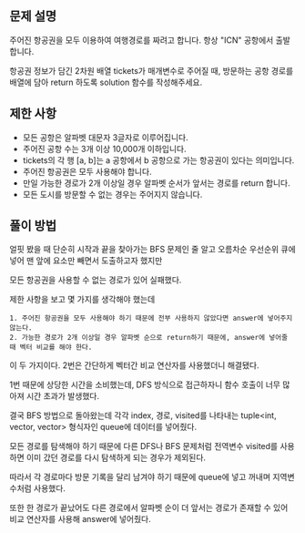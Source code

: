## 문제 설명

주어진 항공권을 모두 이용하여 여행경로를 짜려고 합니다. 항상 "ICN" 공항에서 출발합니다.

항공권 정보가 담긴 2차원 배열 tickets가 매개변수로 주어질 때, 방문하는 공항 경로를 배열에 담아 return 하도록 solution 함수를 작성해주세요.

## 제한 사항

- 모든 공항은 알파벳 대문자 3글자로 이루어집니다.
- 주어진 공항 수는 3개 이상 10,000개 이하입니다.
- tickets의 각 행 [a, b]는 a 공항에서 b 공항으로 가는 항공권이 있다는 의미입니다.
- 주어진 항공권은 모두 사용해야 합니다.
- 만일 가능한 경로가 2개 이상일 경우 알파벳 순서가 앞서는 경로를 return 합니다.
- 모든 도시를 방문할 수 없는 경우는 주어지지 않습니다.

## 풀이 방법

얼핏 봤을 때 단순히 시작과 끝을 찾아가는 BFS 문제인 줄 알고 오름차순 우선순위 큐에 넣어 맨 앞에 요소만 빼면서 도출하고자 했지만

모든 항공권을 사용할 수 없는 경로가 있어 실패했다.

제한 사항을 보고 몇 가지를 생각해야 했는데

```
1. 주어진 항공권을 모두 사용해야 하기 때문에 전부 사용하지 않았다면 answer에 넣어주지 않는다.
2. 가능한 경로가 2개 이상일 경우 알파벳 순으로 return하기 때문에, answer에 넣어줄 때 벡터 비교를 해야 한다.
```

이 두 가지이다. 2번은 간단하게 벡터간 비교 연산자를 사용했더니 해결됐다.

1번 때문에 상당한 시간을 소비했는데, DFS 방식으로 접근하자니 함수 호출이 너무 많아져 시간 초과가 발생했다.

결국 BFS 방법으로 돌아왔는데 각각 index, 경로, visited를 나타내는 tuple<int, vector<string>, vector<bool>> 형식자인 queue에 데이터를 넣어줬다.

모든 경로를 탐색해야 하기 때문에 다른 DFS나 BFS 문제처럼 전역변수 visited를 사용하면 이미 갔던 경로를 다시 탐색하게 되는 경우가 제외된다.

따라서 각 경로마다 방문 기록을 달리 남겨야 하기 때문에 queue에 넣고 꺼내며 지역변수처럼 사용했다.

또한 한 경로가 끝났어도 다른 경로에서 알파벳 순이 더 앞서는 경로가 존재할 수 있어 비교 연산자를 사용해 answer에 넣어줬다.